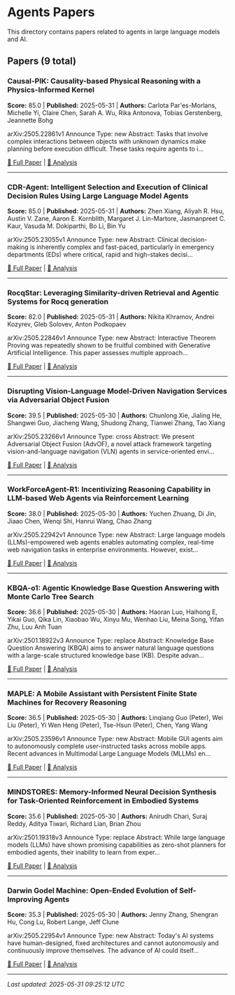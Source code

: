 # Agents Papers

This directory contains papers related to agents in large language models and AI.

## Papers (9 total)

### Causal-PIK: Causality-based Physical Reasoning with a Physics-Informed Kernel

**Score:** 85.0 | **Published:** 2025-05-31 | **Authors:** Carlota Par\'es-Morlans, Michelle Yi, Claire Chen, Sarah A. Wu, Rika Antonova, Tobias Gerstenberg, Jeannette Bohg

arXiv:2505.22861v1 Announce Type: new 
Abstract: Tasks that involve complex interactions between objects with unknown dynamics make planning before execution difficult. These tasks require agents to i...

[📄 Full Paper](https://arxiv.org/abs/2505.22861) | [📝 Analysis](b9beb6dafc8ca1de02bfaaf159f18eaf.md)

---

### CDR-Agent: Intelligent Selection and Execution of Clinical Decision Rules Using Large Language Model Agents

**Score:** 85.0 | **Published:** 2025-05-31 | **Authors:** Zhen Xiang, Aliyah R. Hsu, Austin V. Zane, Aaron E. Kornblith, Margaret J. Lin-Martore, Jasmanpreet C. Kaur, Vasuda M. Dokiparthi, Bo Li, Bin Yu

arXiv:2505.23055v1 Announce Type: new 
Abstract: Clinical decision-making is inherently complex and fast-paced, particularly in emergency departments (EDs) where critical, rapid and high-stakes decisi...

[📄 Full Paper](https://arxiv.org/abs/2505.23055) | [📝 Analysis](36f03a55ae129b67fa366ed95261b4cf.md)

---

### RocqStar: Leveraging Similarity-driven Retrieval and Agentic Systems for Rocq generation

**Score:** 82.0 | **Published:** 2025-05-31 | **Authors:** Nikita Khramov, Andrei Kozyrev, Gleb Solovev, Anton Podkopaev

arXiv:2505.22846v1 Announce Type: new 
Abstract: Interactive Theorem Proving was repeatedly shown to be fruitful combined with Generative Artificial Intelligence. This paper assesses multiple approach...

[📄 Full Paper](https://arxiv.org/abs/2505.22846) | [📝 Analysis](61067ae9ed155eed06478fd7977d9266.md)

---

### Disrupting Vision-Language Model-Driven Navigation Services via Adversarial Object Fusion

**Score:** 39.5 | **Published:** 2025-05-30 | **Authors:** Chunlong Xie, Jialing He, Shangwei Guo, Jiacheng Wang, Shudong Zhang, Tianwei Zhang, Tao Xiang

arXiv:2505.23266v1 Announce Type: cross 
Abstract: We present Adversarial Object Fusion (AdvOF), a novel attack framework targeting vision-and-language navigation (VLN) agents in service-oriented envi...

[📄 Full Paper](https://arxiv.org/abs/2505.23266) | [📝 Analysis](bf90ea4bd0391c81762110d38e017ffa.md)

---

### WorkForceAgent-R1: Incentivizing Reasoning Capability in LLM-based Web Agents via Reinforcement Learning

**Score:** 38.0 | **Published:** 2025-05-30 | **Authors:** Yuchen Zhuang, Di Jin, Jiaao Chen, Wenqi Shi, Hanrui Wang, Chao Zhang

arXiv:2505.22942v1 Announce Type: new 
Abstract: Large language models (LLMs)-empowered web agents enables automating complex, real-time web navigation tasks in enterprise environments. However, exist...

[📄 Full Paper](https://arxiv.org/abs/2505.22942) | [📝 Analysis](67fe3fbaf0e6a1e7cc35d3c46692e3c9.md)

---

### KBQA-o1: Agentic Knowledge Base Question Answering with Monte Carlo Tree Search

**Score:** 36.6 | **Published:** 2025-05-30 | **Authors:** Haoran Luo, Haihong E, Yikai Guo, Qika Lin, Xiaobao Wu, Xinyu Mu, Wenhao Liu, Meina Song, Yifan Zhu, Luu Anh Tuan

arXiv:2501.18922v3 Announce Type: replace 
Abstract: Knowledge Base Question Answering (KBQA) aims to answer natural language questions with a large-scale structured knowledge base (KB). Despite advan...

[📄 Full Paper](https://arxiv.org/abs/2501.18922) | [📝 Analysis](bcf167ea92af1a939c0f9c5c0fcd4703.md)

---

### MAPLE: A Mobile Assistant with Persistent Finite State Machines for Recovery Reasoning

**Score:** 36.5 | **Published:** 2025-05-30 | **Authors:** Linqiang Guo (Peter), Wei Liu (Peter), Yi Wen Heng (Peter),  Tse-Hsun (Peter),  Chen, Yang Wang

arXiv:2505.23596v1 Announce Type: new 
Abstract: Mobile GUI agents aim to autonomously complete user-instructed tasks across mobile apps. Recent advances in Multimodal Large Language Models (MLLMs) en...

[📄 Full Paper](https://arxiv.org/abs/2505.23596) | [📝 Analysis](cd4bff457135600bf118e3a6530726a9.md)

---

### MINDSTORES: Memory-Informed Neural Decision Synthesis for Task-Oriented Reinforcement in Embodied Systems

**Score:** 35.6 | **Published:** 2025-05-30 | **Authors:** Anirudh Chari, Suraj Reddy, Aditya Tiwari, Richard Lian, Brian Zhou

arXiv:2501.19318v3 Announce Type: replace 
Abstract: While large language models (LLMs) have shown promising capabilities as zero-shot planners for embodied agents, their inability to learn from exper...

[📄 Full Paper](https://arxiv.org/abs/2501.19318) | [📝 Analysis](17a1f1ca98195458726e6b5f775373f7.md)

---

### Darwin Godel Machine: Open-Ended Evolution of Self-Improving Agents

**Score:** 35.3 | **Published:** 2025-05-30 | **Authors:** Jenny Zhang, Shengran Hu, Cong Lu, Robert Lange, Jeff Clune

arXiv:2505.22954v1 Announce Type: new 
Abstract: Today's AI systems have human-designed, fixed architectures and cannot autonomously and continuously improve themselves. The advance of AI could itself...

[📄 Full Paper](https://arxiv.org/abs/2505.22954) | [📝 Analysis](98c148ca79c5cd483b89f0c5a8532e01.md)

---


*Last updated: 2025-05-31 09:25:12 UTC*
